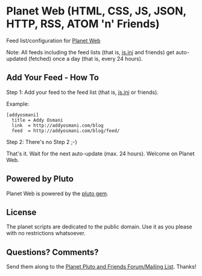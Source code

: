 # Planet Web (HTML, CSS, JS, JSON, HTTP, RSS, ATOM 'n' Friends)

Feed list/configuration for [Planet Web](http://planetweb.herokuapp.com)

Note: All feeds including the feed lists (that is, [js.ini](js.ini) and friends)
get auto-updated (fetched) once a day (that is, every 24 hours).


## Add Your Feed - How To

Step 1: Add your feed to the feed list (that is, [js.ini](js.ini) or friends).


Example:

~~~
[addyosmani]
  title = Addy Osmani 
  link  = http://addyosmani.com/blog
  feed  = http://addyosmani.com/blog/feed/
~~~

Step 2: There's no Step 2 ;-)

That's it. Wait for the next auto-update (max. 24 hours). Welcome on Planet Web.



## Powered by Pluto

Planet Web is powered by the [pluto gem](https://github.com/feedreader).


## License

The planet scripts are dedicated to the public domain.
Use it as you please with no restrictions whatsoever.

## Questions? Comments?

Send them along to the [Planet Pluto and Friends Forum/Mailing List](http://groups.google.com/group/feedreader).
Thanks!

